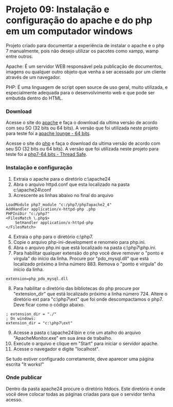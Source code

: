 # Projeto 09: Instalação e configuração do apache e do php em um computador windows

Projeto criado para documentar a experiência de instalar o apache e o php 7 manualmente, pois não desejo utilizar os pacotes como xampp, wamp entre outros.

Apache: É um servidor WEB responsável pela publicação de documentos, imagens ou qualquer outro objeto que venha a ser acessado por um cliente através de um navegador.

PHP: É uma linguagem de script open source de uso geral, muito utilizada, e especialmente adequada para o desenvolvimento web e que pode ser embutida dentro do HTML.

### Download

Acesse o site do [apache](http://httpd.apache.org/download.cgi) e faça o download da ultima versão de acordo com seu SO (32 bits ou 64 bits). A versão que foi utilizada neste projeto para teste foi a [apache lounge - 64 bits](https://www.apachelounge.com/download/).

Acesse o site do [php](http://php.net/downloads.php) e faça o download da ultima versão de acordo com seu SO (32 bits ou 64 bits). A versão que foi utilizada neste projeto para teste foi a [php7-64 bits - Thread Safe](http://windows.php.net/downloads/releases/php-7.0.10-Win32-VC14-x64.zip).

### Instalação e configuração

1. Extraia o apache para o diretório c:\apache24
2. Abra o arquivo httpd.conf que esta localizado na pasta c:\apache24\conf
3. Acrescente as linhas abaixo no final do arquivo
```
LoadModule php7_module "c:/php7/php7apache2_4"
AddHandler application/x-httpd-php .php
PHPIniDir "c:/php7"
<FilesMatch \.php$>
    SetHandler application/x-httpd-php
</FilesMatch>
```
4. Extraia o php para o diretório c:\php7.
5. Copie o arquivo php-ini-development e renomeio para php.ini.
6. Abra o arquivo php.ini que está localizado na pasta c:\php7\php.ini.
7. Para habilitar qualquer extensão do php você deve remover o "ponto e vírgula" do início da linha. Procure por "pdo_mysql.dll" que está localizado próximo a linha número 883. Remova o "ponto e vírgula" do início da linha.
```
extension=php_pdo_mysql.dll
```
8. Para habilitar o diretório das bibliotecas do php procure por "extension_dir" que está localizado próximo a linha número 724. Altere o diretório ext para "c:\php7\ext" que foi onde descompactamos o php7. Deve ficar como o código abaixo.
```
; extension_dir = "./"
; On windows:
extension_dir = "c:\php7\ext"
```
9. Acesse a pasta c:\apache24\bin e crie um atalho do arquivo "ApacheMonitor.exe" em sua área de trabalho. 
10. Execute o arquivo e clique em "Start" para iniciar o servidor apache.
11. Acesse o navegador e digite "localhost".

Se tudo estiver configurado corretamente, deve aparecer uma página escrita "It works!"

### Onde publicar

Dentro da pasta apache24 procure o diretório htdocs. Este diretório é onde você deve colocar todas as páginas criadas para que o servidor tenha acesso.

